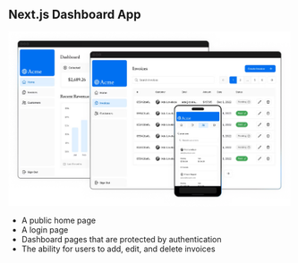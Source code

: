 ## Next.js Dashboard App


![Dashboard App image](public/image.png)

- A public home page
- A login page
- Dashboard pages that are protected by authentication
- The ability for users to add, edit, and delete invoices


